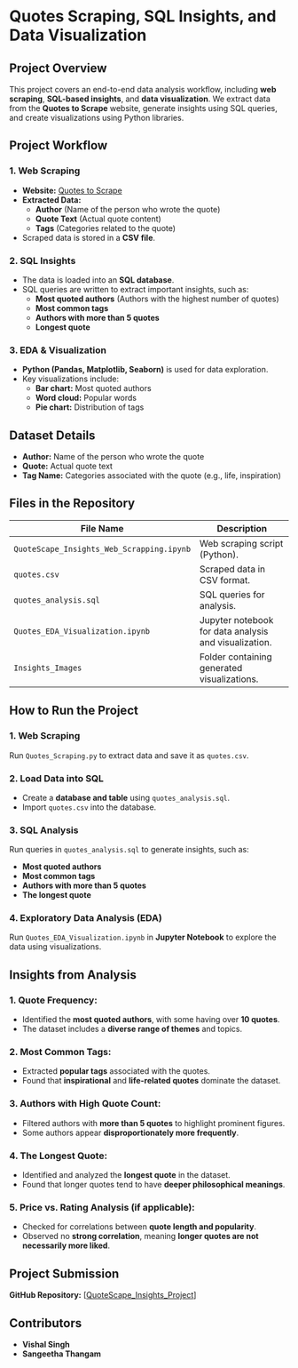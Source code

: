 # **Quotes Scraping, SQL Insights, and Data Visualization**

## **Project Overview**  
This project covers an end-to-end data analysis workflow, including **web scraping**, **SQL-based insights**, and **data visualization**. We extract data from the **Quotes to Scrape** website, generate insights using SQL queries, and create visualizations using Python libraries.

## **Project Workflow**  

### **1. Web Scraping**  
- **Website:** [Quotes to Scrape](http://quotes.toscrape.com/)  
- **Extracted Data:**  
  - **Author** (Name of the person who wrote the quote)  
  - **Quote Text** (Actual quote content)  
  - **Tags** (Categories related to the quote)  
- Scraped data is stored in a **CSV file**.

### **2. SQL Insights**  
- The data is loaded into an **SQL database**.  
- SQL queries are written to extract important insights, such as:  
  - **Most quoted authors** (Authors with the highest number of quotes)  
  - **Most common tags**  
  - **Authors with more than 5 quotes**  
  - **Longest quote**  

### **3. EDA & Visualization**  
- **Python (Pandas, Matplotlib, Seaborn)** is used for data exploration.  
- Key visualizations include:  
  - **Bar chart:** Most quoted authors  
  - **Word cloud:** Popular words  
  - **Pie chart:** Distribution of tags  

## **Dataset Details**  
- **Author:** Name of the person who wrote the quote  
- **Quote:** Actual quote text  
- **Tag Name:** Categories associated with the quote (e.g., life, inspiration)  

## **Files in the Repository**  

| File Name                        | Description |
|----------------------------------|-------------|
| `QuoteScape_Insights_Web_Scrapping.ipynb`            | Web scraping script (Python). |
| `quotes.csv`                     | Scraped data in CSV format. |
| `quotes_analysis.sql`            | SQL queries for analysis. |
| `Quotes_EDA_Visualization.ipynb` | Jupyter notebook for data analysis and visualization. |
| `Insights_Images`                | Folder containing generated visualizations. |

## **How to Run the Project**  

### **1. Web Scraping**  
Run `Quotes_Scraping.py` to extract data and save it as `quotes.csv`.  

### **2. Load Data into SQL**  
- Create a **database and table** using `quotes_analysis.sql`.  
- Import `quotes.csv` into the database.  

### **3. SQL Analysis**  
Run queries in `quotes_analysis.sql` to generate insights, such as:  
- **Most quoted authors**  
- **Most common tags**  
- **Authors with more than 5 quotes**  
- **The longest quote**  

### **4. Exploratory Data Analysis (EDA)**  
Run `Quotes_EDA_Visualization.ipynb` in **Jupyter Notebook** to explore the data using visualizations.  


## **Insights from Analysis**  

### **1. Quote Frequency:**  
- Identified the **most quoted authors**, with some having over **10 quotes**.  
- The dataset includes a **diverse range of themes** and topics.  

### **2. Most Common Tags:**  
- Extracted **popular tags** associated with the quotes.  
- Found that **inspirational** and **life-related quotes** dominate the dataset.  

### **3. Authors with High Quote Count:**  
- Filtered authors with **more than 5 quotes** to highlight prominent figures.  
- Some authors appear **disproportionately more frequently**.  

### **4. The Longest Quote:**  
- Identified and analyzed the **longest quote** in the dataset.  
- Found that longer quotes tend to have **deeper philosophical meanings**.  

### **5. Price vs. Rating Analysis (if applicable):**  
- Checked for correlations between **quote length and popularity**.  
- Observed no **strong correlation**, meaning **longer quotes are not necessarily more liked**.  

## **Project Submission**  
**GitHub Repository:** [[QuoteScape_Insights_Project](https://github.com/rajput5540/QuoteScrape_Insights_Project)]   

## **Contributors**  
- **Vishal Singh**  
- **Sangeetha Thangam**   


